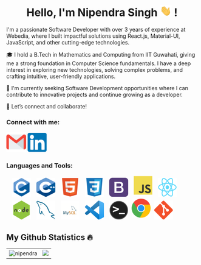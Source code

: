<h1 align="center">Hello, I'm Nipendra Singh <img src="https://raw.githubusercontent.com/ABSphreak/ABSphreak/master/gifs/Hi.gif" width="30px"> ! </h1>
I'm a passionate Software Developer with over 3 years of experience at Webedia, where I built impactful solutions using React.js, Material-UI, JavaScript, and other cutting-edge technologies.

🎓 I hold a B.Tech in Mathematics and Computing from IIT Guwahati, giving me a strong foundation in Computer Science fundamentals. I have a deep interest in exploring new technologies, solving complex problems, and crafting intuitive, user-friendly applications.

🚀 I'm currently seeking Software Development opportunities where I can contribute to innovative projects and continue growing as a developer.

📩 Let’s connect and collaborate!

### Connect with me:
<a href="mailto:nipendra.dakshana15@gmail.com" target="_blank"><img src="https://github.com/nipendra/nipendra/blob/main/icons/gmail.png" width="52" alt="Email"></a>
<a href="https://linkedin.com/in/nipendra" target="_blank"><img src="https://github.com/nipendra/nipendra/blob/main/icons/linkedin.png" width="50" alt="LinkedIn"></a>

### Languages and Tools:

<div align="left" style="margin:10px">
  
<img src="https://github.com/nipendra/nipendra/blob/main/icons/c-original.svg?raw=true" height="50" width="50" style="vertical-align:top; margin:5px">
<img src="https://github.com/nipendra/nipendra/blob/main/icons/c++.png?raw=true" height="50" width="50" style="vertical-align:top; margin:5px" >
<img src="https://github.com/nipendra/nipendra/blob/main/icons/html.svg?raw=true" height="50" width="50" style="vertical-align:top; margin:5px">
<img src="https://github.com/nipendra/nipendra/blob/main/icons/css.svg?raw=true" height="50" width="50" style="vertical-align:top; margin:5px">
<img src="https://github.com/nipendra/nipendra/blob/main/icons/bootstrap.png?raw=true" height="50" width="50" style="vertical-align:top; margin:5px">
<img src="https://github.com/nipendra/nipendra/blob/main/icons/js.svg?raw=true" height="50" width="50" style="vertical-align:top; margin-left:5px; margin-right:5px">
<img src="https://github.com/nipendra/nipendra/blob/main/icons/react.png?raw=true" height="50" width="50" style="vertical-align:top; margin:5px">
<img src="https://github.com/nipendra/nipendra/blob/main/icons/node.jpeg?raw=true" height="50" width="50" style="vertical-align:top; margin:5px">
<img src="https://github.com/nipendra/nipendra/blob/main/icons/sql.svg?raw=true" height="50" width="50" style="vertical-align:top; margin:5px">
<img src="https://github.com/nipendra/nipendra/blob/main/icons/mysql.png?raw=true" height="50" width="50" style="vertical-align:top; margin:5px">
<img src="https://github.com/nipendra/nipendra/blob/main/icons/vs.png?raw=true" height="50" width="50" style="vertical-align:top; margin:5px">
<img src="https://github.com/nipendra/nipendra/blob/main/icons/terminal.png?raw=true" height="50" width="50" style="vertical-align:top; margin:5px">
<img src="https://github.com/nipendra/nipendra/blob/main/icons/chrome.png?raw=true" height="50" width="50" style="vertical-align:top; margin:5px>
<img src="https://github.com/nipendra/nipendra/blob/main/icons/github.png?raw=true" height="50" width="50" style="vertical-align:top; margin:5px">
<img src="https://github.com/nipendra/nipendra/blob/main/icons/git.svg?raw=true" height="50" width="50" style="vertical-align:top; margin:5px">
</div>

<h2 align="left">My Github Statistics 🔥</h2> 
<table>
    <tr>
        <td> <img src="https://github-readme-stats.vercel.app/api?username=nipendra&show_icons=true&theme=radical" alt="nipendra" /></td>
        <td><img src="https://github-readme-stats.vercel.app/api/top-langs/?username=nipendra&layout=compact&hide=perl"</td>
    </tr>
</table>
